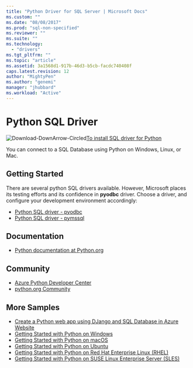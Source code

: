```yaml
---
title: "Python Driver for SQL Server | Microsoft Docs"
ms.custom: ""
ms.date: "08/08/2017"
ms.prod: "sql-non-specified"
ms.reviewer: ""
ms.suite: ""
ms.technology: 
  - "drivers"
ms.tgt_pltfrm: ""
ms.topic: "article"
ms.assetid: 3a1568d1-917b-46d3-b5cb-facdc740408f
caps.latest.revision: 12
author: "MightyPen"
ms.author: "genemi"
manager: "jhubbard"
ms.workload: "Active"
---
```

# Python SQL Driver

![Download-DownArrow-Circled](../../ssdt/media/download.png)[To install SQL driver for Python](../sql-connection-libraries.md#anchor-20-drivers-relational-access)

You can  connect to a SQL Database using Python on Windows, Linux, or Mac.   
  
## Getting Started  
There are several python SQL drivers available. However, Microsoft places its testing efforts and its confidence in **pyodbc** driver. Choose a driver, and configure your development environment accordingly:
* [Python SQL driver - pyodbc](pyodbc/python-sql-driver-pyodbc.md)
* [Python SQL driver - pymssql](pymssql/python-sql-driver-pymssql.md)
  
## Documentation  
* [Python documentation at Python.org](https://www.python.org/doc/)  
  
## Community  
* [Azure Python Developer Center](https://azure.microsoft.com/develop/python/)  
* [python.org Community](https://www.python.org/community/)  
  
## More Samples  
* [Create a Python web app using DJango and SQL Database in Azure Website](https://github.com/Microsoft/PTVS/wiki/Django-and-SQL-Database-on-Azure)
* [Getting Started with Python on Windows](https://www.microsoft.com/sql-server/developer-get-started/python/windows/)
* [Getting Started with Python on macOS](https://www.microsoft.com/sql-server/developer-get-started/python/mac/)
* [Getting Started with Python on Ubuntu](https://www.microsoft.com/sql-server/developer-get-started/python/ubuntu/)
* [Getting Started with Python on Red Hat Enterprise Linux (RHEL)](https://www.microsoft.com/sql-server/developer-get-started/python/rhel/)
* [Getting Started with Python on SUSE Linux Enterprise Server (SLES)](https://www.microsoft.com/sql-server/developer-get-started/python/sles/)
